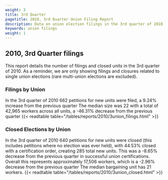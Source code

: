 ```yaml
---
weight: 3
title: 3rd Quarter
pagetitle: 2010, 3rd Quarter Union Filing Report
description: Data on union election filings in the 3rd quarter of 2010
keywords: union filings
weight: 1
---
```


## 2010, 3rd Quarter filings

This report details the number of filings and closed units in the 3rd quarter of 2010. As a reminder, we are only showing filings and closures related to single union elections (rare multi-union elections are excluded).

### Filings by Union
In the 3rd quarter of 2010 662 petitions for new units were filed, a 9.24% increase from the previous quarter The median size was 22 with a total of 42,965 workers across all units, a -46.31% decrease from the previous quarter
{{< readtable table="/tables/reports/2010/3union_filings.html" >}}

### Closed Elections by Union
In the 3rd quarter of 2010 640 petitions for new units were closed (this includes petitions where no election was ever held), with 44.53% closed with a certification order, creating 285 total new units. This was a -8.65% decrease from the previous quarter in successful union certifications. Overall this represents approximately 17,506 workers, which is a -2.96% decrease from the previous quarter The median bargaining unit has 21 workers.
{{< readtable table="/tables/reports/2010/3union_closed.html" >}}
